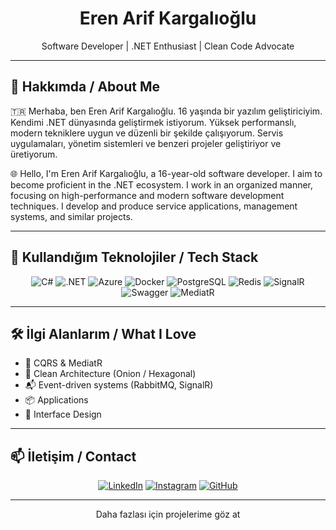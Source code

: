 <h1 align="center">Eren Arif Kargalıoğlu</h1>
<p align="center">Software Developer | .NET Enthusiast | Clean Code Advocate</p>

---

## 🚀 Hakkımda / About Me

🇹🇷 Merhaba, ben Eren Arif Kargalıoğlu. 16 yaşında bir yazılım geliştiriciyim. Kendimi .NET dünyasında geliştirmek istiyorum. Yüksek performanslı, modern tekniklere uygun ve düzenli bir şekilde çalışıyorum. Servis uygulamaları, yönetim sistemleri ve benzeri projeler geliştiriyor ve üretiyorum.

🌐 Hello, I'm Eren Arif Kargalıoğlu, a 16-year-old software developer. I aim to become proficient in the .NET ecosystem. I work in an organized manner, focusing on high-performance and modern software development techniques. I develop and produce service applications, management systems, and similar projects.

---

## 🧰 Kullandığım Teknolojiler / Tech Stack

<div align="center">

![C#](https://img.shields.io/badge/C%23-239120?style=for-the-badge&logo=c-sharp&logoColor=white)
![.NET](https://img.shields.io/badge/.NET-512BD4?style=for-the-badge&logo=dotnet&logoColor=white)
![Azure](https://img.shields.io/badge/Azure-0078D4?style=for-the-badge&logo=azure-devops&logoColor=white)
![Docker](https://img.shields.io/badge/Docker-2496ED?style=for-the-badge&logo=docker&logoColor=white)
![PostgreSQL](https://img.shields.io/badge/PostgreSQL-336791?style=for-the-badge&logo=postgresql&logoColor=white)
![Redis](https://img.shields.io/badge/Redis-DC382D?style=for-the-badge&logo=redis&logoColor=white)
![SignalR](https://img.shields.io/badge/SignalR-512BD4?style=for-the-badge&logo=dotnet&logoColor=white)
![Swagger](https://img.shields.io/badge/Swagger-85EA2D?style=for-the-badge&logo=swagger&logoColor=black)
![MediatR](https://img.shields.io/badge/MediatR-000000?style=for-the-badge&logo=.net&logoColor=white)

</div>

---

## 🛠️ İlgi Alanlarım / What I Love

- 🔁 CQRS & MediatR
- 🔧 Clean Architecture (Onion / Hexagonal)
- 📬 Event-driven systems (RabbitMQ, SignalR)
- 📦 Applications
- 📘 Interface Design

---

## 📫 İletişim / Contact

<div align="center">

[![LinkedIn](https://img.shields.io/badge/LinkedIn-0A66C2?style=for-the-badge&logo=linkedin&logoColor=white)](https://www.linkedin.com/in/06erenarif/)
[![Instagram](https://img.shields.io/badge/Instagram-E4405F?style=for-the-badge&logo=instagram&logoColor=white)](https://instagram.com/0adwen)
[![GitHub](https://img.shields.io/badge/GitHub-171515?style=for-the-badge&logo=github&logoColor=white)](https://github.com/06eren)

</div>

---

<p align="center"> Daha fazlası için projelerime göz at</p>
